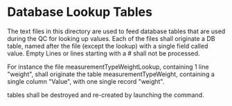 # Database Lookup Tables

The text files in this directory are used to feed database tables that are used during the QC for looking up values. 
Each of the files shall originate a DB table, named after the file (except the lookup) with a single field called value.
Empty Lines or lines starting with a # shall not be processed. 

For instance the file measurementTypeWeightLookup, containing 1 line "weight", shall originate the table 
measurementTypeWeight, containing a single column "Value", with one single record "weight". 

tables shall be destroyed and re-created by launching the command. 
